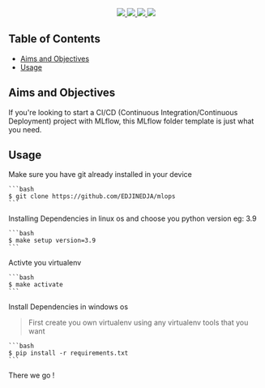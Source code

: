 <p align="center">
    <a href="https://github.com/EDJINEDJA/mlops/blob/main/LICENSE" alt="Licence">
        <img src="https://img.shields.io/badge/license-MIT-yellow.svg" />
    </a>
    <a href="https://github.com/EDJINEDJA/mlops/commits/main" alt="Commits">
        <img src="https://img.shields.io/github/last-commit/EDJINEDJA/bot/main" />
    </a>
    <a href="https://github.com/EDJINEDJA/mlops" alt="Activity">
        <img src="https://img.shields.io/badge/contributions-welcome-orange.svg" />
    </a>
    <a href="https://github.com/EDJINEDJA/mlops" alt="Web Status">
        <img src="https://img.shields.io/website?down_color=red&down_message=down&up_color=success&up_message=up&url=http%3A%2F%2Fmatthaythornthwaite.pythonanywhere.com%2F" />
    </a>
</p>


## Table of Contents

<!--ts-->
* [Aims and Objectives](#Aims-and-Objectives)
* [Usage](#Usage)
<!--te-->

## Aims and Objectives
If you're looking to start a CI/CD (Continuous Integration/Continuous Deployment) project with MLflow, this MLflow folder template is just what you need.

## Usage 
Make sure you have git already installed in your device

>
    ```bash
    $ git clone https://github.com/EDJINEDJA/mlops
    ```

Installing Dependencies in linux os and choose you python version eg: 3.9

>   
    ```bash
    $ make setup version=3.9
    ```

Activte you virtualenv 
>   
    ```bash
    $ make activate
    ```
Install Dependencies in windows os

> First create you own virtualenv using any virtualenv tools that you want

    ```bash
    $ pip install -r requirements.txt
    ```
There we go !